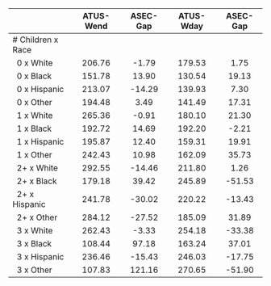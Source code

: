 
|                      |    ATUS-Wend |     ASEC-Gap |    ATUS-Wday |     ASEC-Gap |
| -------------------- | :----------: | :----------: | :----------: | :----------: |
| # Children x Race    |              |              |              |              |
| &nbsp;&nbsp;0 x White |       206.76 |        -1.79 |       179.53 |         1.75 |
| &nbsp;&nbsp;0 x Black |       151.78 |        13.90 |       130.54 |        19.13 |
| &nbsp;&nbsp;0 x Hispanic |       213.07 |       -14.29 |       139.93 |         7.30 |
| &nbsp;&nbsp;0 x Other |       194.48 |         3.49 |       141.49 |        17.31 |
| &nbsp;&nbsp;1 x White |       265.36 |        -0.91 |       180.10 |        21.30 |
| &nbsp;&nbsp;1 x Black |       192.72 |        14.69 |       192.20 |        -2.21 |
| &nbsp;&nbsp;1 x Hispanic |       195.87 |        12.40 |       159.31 |        19.91 |
| &nbsp;&nbsp;1 x Other |       242.43 |        10.98 |       162.09 |        35.73 |
| &nbsp;&nbsp;2+ x White |       292.55 |       -14.46 |       211.80 |         1.26 |
| &nbsp;&nbsp;2+ x Black |       179.18 |        39.42 |       245.89 |       -51.53 |
| &nbsp;&nbsp;2+ x Hispanic |       241.78 |       -30.02 |       220.22 |       -13.43 |
| &nbsp;&nbsp;2+ x Other |       284.12 |       -27.52 |       185.09 |        31.89 |
| &nbsp;&nbsp;3 x White |       262.43 |        -3.33 |       254.18 |       -33.38 |
| &nbsp;&nbsp;3 x Black |       108.44 |        97.18 |       163.24 |        37.01 |
| &nbsp;&nbsp;3 x Hispanic |       236.46 |       -15.43 |       246.03 |       -17.75 |
| &nbsp;&nbsp;3 x Other |       107.83 |       121.16 |       270.65 |       -51.90 |

